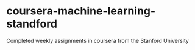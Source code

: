 # coursera-machine-learning-standford
Completed weekly assignments in coursera from the Stanford University
